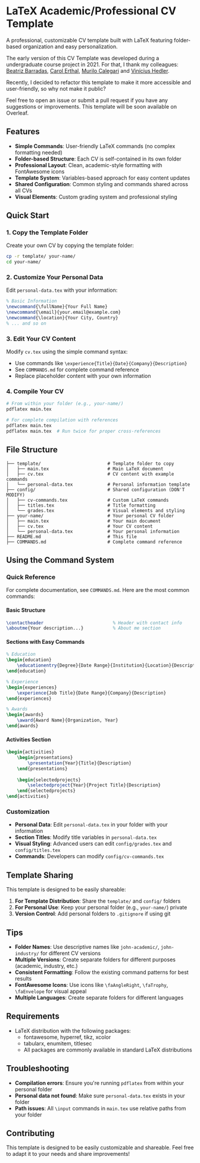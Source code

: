 # LaTeX Academic/Professional CV Template

A professional, customizable CV template built with LaTeX featuring folder-based organization and easy personalization.

The early version of this CV Template was developed during a undergraduate course project in 2021. For that, I thank my colleagues: [Beatriz Barradas](https://github.com/barrafas), [Carol Erthal](https://github.com/anacarolerthal), [Murilo Calegari](https://github.com/MuriloCalegari) and [Vinícius Hedler](https://github.com/viniciushedler).

Recently, I decided to refactor this template to make it more accessible and user-friendly, so why not make it public?

Feel free to open an issue or submit a pull request if you have any suggestions or improvements. This template will be soon available on Overleaf.

## Features

- **Simple Commands**: User-friendly LaTeX commands (no complex formatting needed)
- **Folder-based Structure**: Each CV is self-contained in its own folder
- **Professional Layout**: Clean, academic-style formatting with FontAwesome icons
- **Template System**: Variables-based approach for easy content updates
- **Shared Configuration**: Common styling and commands shared across all CVs
- **Visual Elements**: Custom grading system and professional styling

## Quick Start

### 1. Copy the Template Folder

Create your own CV by copying the template folder:

```bash
cp -r template/ your-name/
cd your-name/
```

### 2. Customize Your Personal Data

Edit `personal-data.tex` with your information:

```latex
% Basic Information
\newcommand{\fullName}{Your Full Name}
\newcommand{\email}{your.email@example.com}
\newcommand{\location}{Your City, Country}
% ... and so on
```

### 3. Edit Your CV Content

Modify `cv.tex` using the simple command syntax:
- Use commands like `\experience{Title}{Date}{Company}{Description}`
- See `COMMANDS.md` for complete command reference
- Replace placeholder content with your own information

### 4. Compile Your CV

```bash
# From within your folder (e.g., your-name/)
pdflatex main.tex

# For complete compilation with references
pdflatex main.tex
pdflatex main.tex  # Run twice for proper cross-references
```

## File Structure

```
├── template/                         # Template folder to copy
│   ├── main.tex                      # Main LaTeX document
│   ├── cv.tex                        # CV content with example commands
│   └── personal-data.tex             # Personal information template
├── config/                           # Shared configuration (DON'T MODIFY)
│   ├── cv-commands.tex               # Custom LaTeX commands
│   ├── titles.tex                    # Title formatting
│   └── grades.tex                    # Visual elements and styling
├── your-name/                        # Your personal CV folder
│   ├── main.tex                      # Your main document
│   ├── cv.tex                        # Your CV content
│   └── personal-data.tex             # Your personal information
├── README.md                         # This file
├── COMMANDS.md                       # Complete command reference
```

## Using the Command System

### Quick Reference

For complete documentation, see `COMMANDS.md`. Here are the most common commands:

#### Basic Structure
```latex
\contactheader                          % Header with contact info
\aboutme{Your description...}           % About me section
```

#### Sections with Easy Commands
```latex
% Education
\begin{education}
    \educationentry{Degree}{Date Range}{Institution}{Location}{Description}
\end{education}

% Experience  
\begin{experiences}
    \experience{Job Title}{Date Range}{Company}{Description}
\end{experiences}

% Awards
\begin{awards}
    \award{Award Name}{Organization, Year}
\end{awards}
```

#### Activities Section
```latex
\begin{activities}
    \begin{presentations}
        \presentation{Year}{Title}{Description}
    \end{presentations}
    
    \begin{selectedprojects}
        \selectedproject{Year}{Project Title}{Description}
    \end{selectedprojects}
\end{activities}
```

### Customization

- **Personal Data**: Edit `personal-data.tex` in your folder with your information
- **Section Titles**: Modify title variables in `personal-data.tex`
- **Visual Styling**: Advanced users can edit `config/grades.tex` and `config/titles.tex`
- **Commands**: Developers can modify `config/cv-commands.tex`

## Template Sharing

This template is designed to be easily shareable:

1. **For Template Distribution**: Share the `template/` and `config/` folders
2. **For Personal Use**: Keep your personal folder (e.g., `your-name/`) private
3. **Version Control**: Add personal folders to `.gitignore` if using git

## Tips

- **Folder Names**: Use descriptive names like `john-academic/`, `john-industry/` for different CV versions
- **Multiple Versions**: Create separate folders for different purposes (academic, industry, etc.)
- **Consistent Formatting**: Follow the existing command patterns for best results
- **FontAwesome Icons**: Use icons like `\faAngleRight`, `\faTrophy`, `\faEnvelope` for visual appeal
- **Multiple Languages**: Create separate folders for different languages

## Requirements

- LaTeX distribution with the following packages:
  - fontawesome, hyperref, tikz, xcolor
  - tabularx, enumitem, titlesec
  - All packages are commonly available in standard LaTeX distributions

## Troubleshooting

- **Compilation errors**: Ensure you're running `pdflatex` from within your personal folder
- **Personal data not found**: Make sure `personal-data.tex` exists in your folder
- **Path issues**: All `\input` commands in `main.tex` use relative paths from your folder

## Contributing

This template is designed to be easily customizable and shareable. Feel free to adapt it to your needs and share improvements!